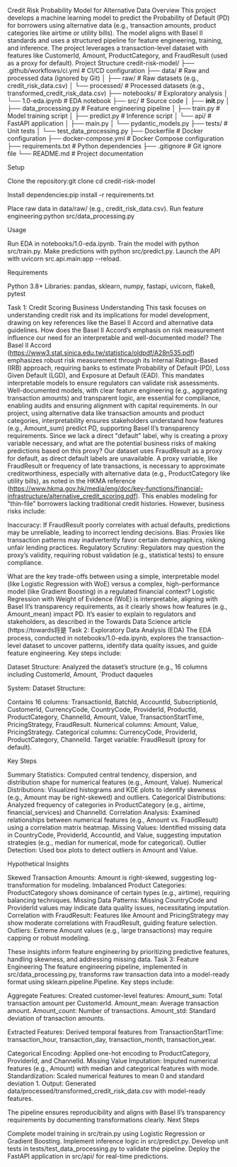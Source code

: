 Credit Risk Probability Model for Alternative Data
Overview
This project develops a machine learning model to predict the Probability of Default (PD) for borrowers using alternative data (e.g., transaction amounts, product categories like airtime or utility bills). The model aligns with Basel II standards and uses a structured pipeline for feature engineering, training, and inference. The project leverages a transaction-level dataset with features like CustomerId, Amount, ProductCategory, and FraudResult (used as a proxy for default).
Project Structure
credit-risk-model/
├── .github/workflows/ci.yml      # CI/CD configuration
├── data/                         # Raw and processed data (ignored by Git)
│   ├── raw/                     # Raw datasets (e.g., credit_risk_data.csv)
│   └── processed/               # Processed datasets (e.g., transformed_credit_risk_data.csv)
├── notebooks/                    # Exploratory analysis
│   └── 1.0-eda.ipynb            # EDA notebook
├── src/                         # Source code
│   ├── __init__.py
│   ├── data_processing.py       # Feature engineering pipeline
│   ├── train.py                # Model training script
│   ├── predict.py              # Inference script
│   └── api/                    # FastAPI application
│       ├── main.py
│       └── pydantic_models.py
├── tests/                       # Unit tests
│   └── test_data_processing.py
├── Dockerfile                   # Docker configuration
├── docker-compose.yml           # Docker Compose configuration
├── requirements.txt             # Python dependencies
├── .gitignore                   # Git ignore file
└── README.md                    # Project documentation

Setup

Clone the repository:git clone <repository-url>
cd credit-risk-model


Install dependencies:pip install -r requirements.txt


Place raw data in data/raw/ (e.g., credit_risk_data.csv).
Run feature engineering:python src/data_processing.py



Usage

Run EDA in notebooks/1.0-eda.ipynb.
Train the model with python src/train.py.
Make predictions with python src/predict.py.
Launch the API with uvicorn src.api.main:app --reload.

Requirements

Python 3.8+
Libraries: pandas, sklearn, numpy, fastapi, uvicorn, flake8, pytest

Task 1: Credit Scoring Business Understanding
This task focuses on understanding credit risk and its implications for model development, drawing on key references like the Basel II Accord and alternative data guidelines.
How does the Basel II Accord’s emphasis on risk measurement influence our need for an interpretable and well-documented model?
The Basel II Accord (https://www3.stat.sinica.edu.tw/statistica/oldpdf/A28n535.pdf) emphasizes robust risk measurement through its Internal Ratings-Based (IRB) approach, requiring banks to estimate Probability of Default (PD), Loss Given Default (LGD), and Exposure at Default (EAD). This mandates interpretable models to ensure regulators can validate risk assessments. Well-documented models, with clear feature engineering (e.g., aggregating transaction amounts) and transparent logic, are essential for compliance, enabling audits and ensuring alignment with capital requirements. In our project, using alternative data like transaction amounts and product categories, interpretability ensures stakeholders understand how features (e.g., Amount_sum) predict PD, supporting Basel II’s transparency requirements.
Since we lack a direct "default" label, why is creating a proxy variable necessary, and what are the potential business risks of making predictions based on this proxy?
Our dataset uses FraudResult as a proxy for default, as direct default labels are unavailable. A proxy variable, like FraudResult or frequency of late transactions, is necessary to approximate creditworthiness, especially with alternative data (e.g., ProductCategory like utility bills), as noted in the HKMA reference (https://www.hkma.gov.hk/media/eng/doc/key-functions/financial-infrastructure/alternative_credit_scoring.pdf). This enables modeling for "thin-file" borrowers lacking traditional credit histories. However, business risks include:

Inaccuracy: If FraudResult poorly correlates with actual defaults, predictions may be unreliable, leading to incorrect lending decisions.
Bias: Proxies like transaction patterns may inadvertently favor certain demographics, risking unfair lending practices.
Regulatory Scrutiny: Regulators may question the proxy’s validity, requiring robust validation (e.g., statistical tests) to ensure compliance.

What are the key trade-offs between using a simple, interpretable model (like Logistic Regression with WoE) versus a complex, high-performance model (like Gradient Boosting) in a regulated financial context?
Logistic Regression with Weight of Evidence (WoE) is interpretable, aligning with Basel II’s transparency requirements, as it clearly shows how features (e.g., Amount_mean) impact PD. It’s easier to explain to regulators and stakeholders, as described in the Towards Data Science article (https://towards将是
Task 2: Exploratory Data Analysis (EDA)
The EDA process, conducted in notebooks/1.0-eda.ipynb, explores the transaction-level dataset to uncover patterns, identify data quality issues, and guide feature engineering. Key steps include:

Dataset Structure: Analyzed the dataset’s structure (e.g., 16 columns including CustomerId, Amount, `Product daqueles

System: Dataset Structure:

Contains 16 columns: TransactionId, BatchId, AccountId, SubscriptionId, CustomerId, CurrencyCode, CountryCode, ProviderId, ProductId, ProductCategory, ChannelId, Amount, Value, TransactionStartTime, PricingStrategy, FraudResult.
Numerical columns: Amount, Value, PricingStrategy.
Categorical columns: CurrencyCode, ProviderId, ProductCategory, ChannelId.
Target variable: FraudResult (proxy for default).

Key Steps

Summary Statistics: Computed central tendency, dispersion, and distribution shape for numerical features (e.g., Amount, Value).
Numerical Distributions: Visualized histograms and KDE plots to identify skewness (e.g., Amount may be right-skewed) and outliers.
Categorical Distributions: Analyzed frequency of categories in ProductCategory (e.g., airtime, financial_services) and ChannelId.
Correlation Analysis: Examined relationships between numerical features (e.g., Amount vs. FraudResult) using a correlation matrix heatmap.
Missing Values: Identified missing data in CountryCode, ProviderId, AccountId, and Value, suggesting imputation strategies (e.g., median for numerical, mode for categorical).
Outlier Detection: Used box plots to detect outliers in Amount and Value.

Hypothetical Insights

Skewed Transaction Amounts: Amount is right-skewed, suggesting log-transformation for modeling.
Imbalanced Product Categories: ProductCategory shows dominance of certain types (e.g., airtime), requiring balancing techniques.
Missing Data Patterns: Missing CountryCode and ProviderId values may indicate data quality issues, necessitating imputation.
Correlation with FraudResult: Features like Amount and PricingStrategy may show moderate correlations with FraudResult, guiding feature selection.
Outliers: Extreme Amount values (e.g., large transactions) may require capping or robust modeling.

These insights inform feature engineering by prioritizing predictive features, handling skewness, and addressing missing data.
Task 3: Feature Engineering
The feature engineering pipeline, implemented in src/data_processing.py, transforms raw transaction data into a model-ready format using sklearn.pipeline.Pipeline. Key steps include:

Aggregate Features: Created customer-level features:
Amount_sum: Total transaction amount per CustomerId.
Amount_mean: Average transaction amount.
Amount_count: Number of transactions.
Amount_std: Standard deviation of transaction amounts.


Extracted Features: Derived temporal features from TransactionStartTime:
transaction_hour, transaction_day, transaction_month, transaction_year.


Categorical Encoding: Applied one-hot encoding to ProductCategory, ProviderId, and ChannelId.
Missing Value Imputation: Imputed numerical features (e.g., Amount) with median and categorical features with mode.
Standardization: Scaled numerical features to mean 0 and standard deviation 1.
Output: Generated data/processed/transformed_credit_risk_data.csv with model-ready features.

The pipeline ensures reproducibility and aligns with Basel II’s transparency requirements by documenting transformations clearly.
Next Steps

Complete model training in src/train.py using Logistic Regression or Gradient Boosting.
Implement inference logic in src/predict.py.
Develop unit tests in tests/test_data_processing.py to validate the pipeline.
Deploy the FastAPI application in src/api/ for real-time predictions.
